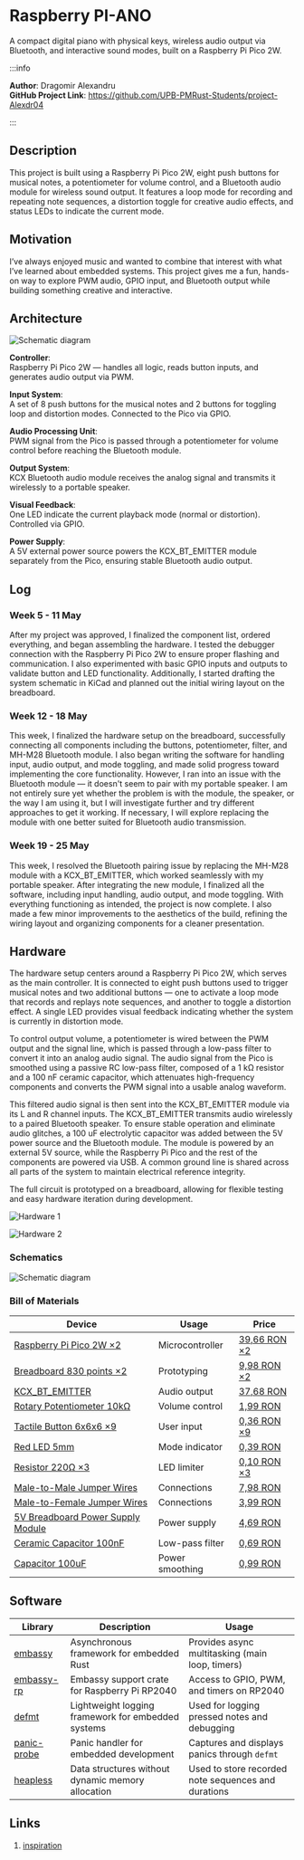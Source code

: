 # Raspberry PI-ANO
A compact digital piano with physical keys, wireless audio output via Bluetooth, and interactive sound modes, built on a Raspberry Pi Pico 2W.

:::info 

**Author**: Dragomir Alexandru \
**GitHub Project Link**: https://github.com/UPB-PMRust-Students/project-Alexdr04

:::

## Description

This project is built using a Raspberry Pi Pico 2W, eight push buttons for musical notes, a potentiometer for volume control, and a Bluetooth audio module for wireless sound output. It features a loop mode for recording and repeating note sequences, a distortion toggle for creative audio effects, and status LEDs to indicate the current mode.

## Motivation

I’ve always enjoyed music and wanted to combine that interest with what I’ve learned about embedded systems. This project gives me a fun, hands-on way to explore PWM audio, GPIO input, and Bluetooth output while building something creative and interactive.

## Architecture 

![Schematic diagram](FINALdiagram.webp)


**Controller**:  
  Raspberry Pi Pico 2W — handles all logic, reads button inputs, and generates audio output via PWM.

**Input System**:  
  A set of 8 push buttons for the musical notes and 2 buttons for toggling loop and distortion modes. Connected to the Pico via GPIO.

**Audio Processing Unit**:  
  PWM signal from the Pico is passed through a potentiometer for volume control before reaching the Bluetooth module.

**Output System**:  
  KCX Bluetooth audio module receives the analog signal and transmits it wirelessly to a portable speaker.

**Visual Feedback**:  
  One LED indicate the current playback mode (normal or distortion). Controlled via GPIO.

**Power Supply**:  
  A 5V external power source powers the KCX_BT_EMITTER module separately from the Pico, ensuring stable Bluetooth audio output.

## Log

<!-- write your progress here every week -->

### Week 5 - 11 May

After my project was approved, I finalized the component list, ordered everything, and began assembling the hardware. I tested the debugger connection with the Raspberry Pi Pico 2W to ensure proper flashing and communication. I also experimented with basic GPIO inputs and outputs to validate button and LED functionality. Additionally, I started drafting the system schematic in KiCad and planned out the initial wiring layout on the breadboard.

### Week 12 - 18 May

This week, I finalized the hardware setup on the breadboard, successfully connecting all components including the buttons, potentiometer, filter, and MH-M28 Bluetooth module. I also began writing the software for handling input, audio output, and mode toggling, and made solid progress toward implementing the core functionality. However, I ran into an issue with the Bluetooth module — it doesn't seem to pair with my portable speaker. I am not entirely sure yet whether the problem is with the module, the speaker, or the way I am using it, but I will investigate further and try different approaches to get it working. If necessary, I will explore replacing the module with one better suited for Bluetooth audio transmission.

### Week 19 - 25 May

This week, I resolved the Bluetooth pairing issue by replacing the MH-M28 module with a KCX_BT_EMITTER, which worked seamlessly with my portable speaker. After integrating the new module, I finalized all the software, including input handling, audio output, and mode toggling. With everything functioning as intended, the project is now complete. I also made a few minor improvements to the aesthetics of the build, refining the wiring layout and organizing components for a cleaner presentation.

## Hardware

The hardware setup centers around a Raspberry Pi Pico 2W, which serves as the main controller. It is connected to eight push buttons used to trigger musical notes and two additional buttons — one to activate a loop mode that records and replays note sequences, and another to toggle a distortion effect. A single LED provides visual feedback indicating whether the system is currently in distortion mode.

To control output volume, a potentiometer is wired between the PWM output and the signal line, which is passed through a low-pass filter to convert it into an analog audio signal. The audio signal from the Pico is smoothed using a passive RC low-pass filter, composed of a 1 kΩ resistor and a 100 nF ceramic capacitor, which attenuates high-frequency components and converts the PWM signal into a usable analog waveform.

This filtered audio signal is then sent into the KCX_BT_EMITTER module via its L and R channel inputs. The KCX_BT_EMITTER transmits audio wirelessly to a paired Bluetooth speaker. To ensure stable operation and eliminate audio glitches, a 100 uF electrolytic capacitor was added between the 5V power source and the Bluetooth module. The module is powered by an external 5V source, while the Raspberry Pi Pico and the rest of the components are powered via USB. A common ground line is shared across all parts of the system to maintain electrical reference integrity.

The full circuit is prototyped on a breadboard, allowing for flexible testing and easy hardware iteration during development.

![Hardware 1](Poza1FINAL.webp)

![Hardware 2](Poza2FINAL.webp)

### Schematics

![Schematic diagram](FINALkicad.svg)


### Bill of Materials

<!-- Fill out this table with all the hardware components that you might need.

The format is 
```
| [Device](link://to/device) | This is used ... | [price](link://to/store) |

```

-->

| Device | Usage | Price |
|--------|--------|-------|
| [Raspberry Pi Pico 2W ×2](https://www.raspberrypi.com/documentation/microcontrollers/raspberry-pi-pico.html) | Microcontroller | [39,66 RON ×2](https://www.optimusdigital.ro/ro/placi-raspberry-pi/13327-raspberry-pi-pico-2-w.html?search_query=raspberry+pi+pico+2w&results=26) |
| [Breadboard 830 points ×2](https://learn.sparkfun.com/tutorials/how-to-use-a-breadboard/all) | Prototyping | [9,98 RON ×2](https://www.optimusdigital.ro/ro/prototipare-breadboard-uri/8-breadboard-830-points.html) |
| [KCX_BT_EMITTER](https://sigmanortec.ro/modul-transmitator-audio-bluetooth-41-ble) | Audio output | [37,68 RON](https://sigmanortec.ro/modul-transmitator-audio-bluetooth-41-ble) |
| [Rotary Potentiometer 10kΩ](https://docs.sunfounder.com/projects/kepler-kit/en/latest/component/component_potentiometer.html#potentiometer) | Volume control | [1,99 RON](https://www.optimusdigital.ro/ro/componente-electronice-potentiometre/1886-potentiometru-stereo-10k.html?search_query=potentiometru&results=172) |
| [Tactile Button 6x6x6 ×9](https://docs.sunfounder.com/projects/kepler-kit/en/latest/component/component_button.html#button) | User input | [0,36 RON ×9](https://www.optimusdigital.ro/ro/butoane-i-comutatoare/1119-buton-6x6x6.html?search_query=butoane+6x6x6&results=1) |
| [Red LED 5mm](https://www.electronics-tutorials.ws/diode/diode_8.html) | Mode indicator | [0,39 RON](https://www.optimusdigital.ro/ro/optoelectronice-led-uri/29-led-set-3-culori-x-10-pcs-fiecare.html?search_query=led+rosu&results=166) |
| [Resistor 220Ω ×3](https://docs.sunfounder.com/projects/kepler-kit/en/latest/component/component_resistor.html) | LED limiter | [0,10 RON ×3](https://www.optimusdigital.ro/ro/componente-electronice-rezistoare/1097-rezistor-025w-220.html?search_query=rezistor+220&results=22) |
| [Male-to-Male Jumper Wires](https://www.circuitbasics.com/how-to-use-breadboard-jumper-wires/) | Connections | [7,98 RON](https://www.optimusdigital.ro/ro/fire-fire-mufate/890-set-fire-tata-tata-40p-30-cm.html?search_query=tata+tata&results=693) |
| [Male-to-Female Jumper Wires](https://www.circuitbasics.com/how-to-use-breadboard-jumper-wires/) | Connections | [3,99 RON](https://www.optimusdigital.ro/ro/toate-produsele/876-set-fire-mama-tata-10p-15-cm.html?search_query=jumper&results=70) |
| [5V Breadboard Power Supply Module](https://howtomechatronics.com/tutorials/electronics/breadboard-power-supply-module/) | Power supply | [4,69 RON](https://www.optimusdigital.ro/ro/electronica-de-putere-stabilizatoare-liniare/61-sursa-de-alimentare-pentru-breadboard.html) |
| [Ceramic Capacitor 100nF](https://www.circuitbasics.com/what-is-a-capacitor/) | Low-pass filter | [0,69 RON](https://www.optimusdigital.ro/ro/componente-electronice-condensatoare/3927-condensator-100-nf50v.html?search_query=condensator+100nF&results=7) |
| [Capacitor 100uF](https://www.circuitbasics.com/what-is-a-capacitor/) | Power smoothing | [0,99 RON](https://www.optimusdigital.ro/ro/componente-electronice-condensatoare/1218-condensator-electrolitic-de-100-uf-la-50-v.html?search_query=condensator&results=160) |



## Software

| Library | Description | Usage |
|---------|-------------|-------|
| [embassy](https://github.com/embassy-rs/embassy) | Asynchronous framework for embedded Rust | Provides async multitasking (main loop, timers) |
| [embassy-rp](https://github.com/embassy-rs/embassy) | Embassy support crate for Raspberry Pi RP2040 | Access to GPIO, PWM, and timers on RP2040 |
| [defmt](https://github.com/knurling-rs/defmt) | Lightweight logging framework for embedded systems | Used for logging pressed notes and debugging |
| [panic-probe](https://github.com/knurling-rs/panic-probe) | Panic handler for embedded development | Captures and displays panics through `defmt` |
| [heapless](https://github.com/japaric/heapless) | Data structures without dynamic memory allocation | Used to store recorded note sequences and durations |


## Links

<!-- Add a few links that inspired you and that you think you will use for your project -->

1. [inspiration](https://gurgleapps.com/learn/projects/diy-raspberrypi-pico-piano-project)


